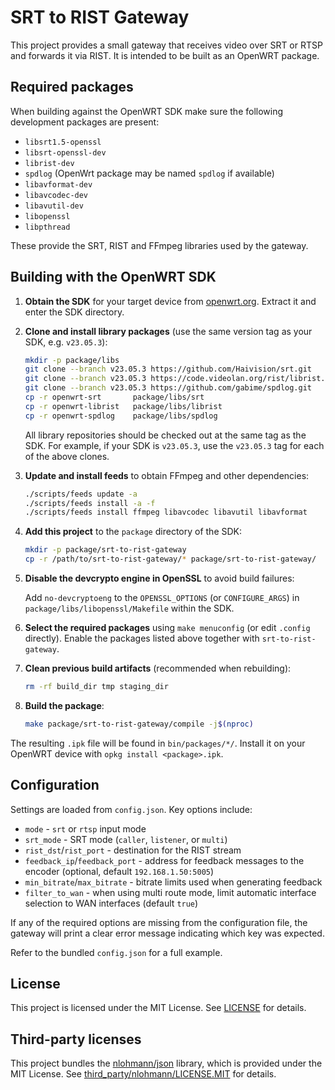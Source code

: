 # SRT to RIST Gateway

This project provides a small gateway that receives video over SRT or RTSP and forwards it via RIST. It is intended to be built as an OpenWRT package.

## Required packages

When building against the OpenWRT SDK make sure the following development packages are present:

- `libsrt1.5-openssl`
- `libsrt-openssl-dev`
- `librist-dev`
- `spdlog` (OpenWrt package may be named `spdlog` if available)
- `libavformat-dev`
- `libavcodec-dev`
- `libavutil-dev`
- `libopenssl`
- `libpthread`

These provide the SRT, RIST and FFmpeg libraries used by the gateway.

## Building with the OpenWRT SDK

1. **Obtain the SDK** for your target device from [openwrt.org](https://openwrt.org/). Extract it and enter the SDK directory.
2. **Clone and install library packages** (use the same version tag as your SDK, e.g. `v23.05.3`):

   ```sh
   mkdir -p package/libs
   git clone --branch v23.05.3 https://github.com/Haivision/srt.git      openwrt-srt
   git clone --branch v23.05.3 https://code.videolan.org/rist/librist.git openwrt-librist
   git clone --branch v23.05.3 https://github.com/gabime/spdlog.git       openwrt-spdlog
   cp -r openwrt-srt       package/libs/srt
   cp -r openwrt-librist   package/libs/librist
   cp -r openwrt-spdlog    package/libs/spdlog
   ```

   All library repositories should be checked out at the same tag as the SDK. For
   example, if your SDK is `v23.05.3`, use the `v23.05.3` tag for each of the
   above clones.

3. **Update and install feeds** to obtain FFmpeg and other dependencies:

   ```sh
   ./scripts/feeds update -a
   ./scripts/feeds install -a -f
   ./scripts/feeds install ffmpeg libavcodec libavutil libavformat
   ```

4. **Add this project** to the `package` directory of the SDK:

   ```sh
   mkdir -p package/srt-to-rist-gateway
   cp -r /path/to/srt-to-rist-gateway/* package/srt-to-rist-gateway/
   ```

5. **Disable the devcrypto engine in OpenSSL** to avoid build failures:

   Add `no-devcryptoeng` to the `OPENSSL_OPTIONS` (or `CONFIGURE_ARGS`) in
   `package/libs/libopenssl/Makefile` within the SDK.

6. **Select the required packages** using `make menuconfig` (or edit `.config` directly). Enable the packages listed above together with `srt-to-rist-gateway`.
7. **Clean previous build artifacts** (recommended when rebuilding):

   ```sh
   rm -rf build_dir tmp staging_dir
   ```
8. **Build the package**:

   ```sh
   make package/srt-to-rist-gateway/compile -j$(nproc)
   ```

The resulting `.ipk` file will be found in `bin/packages/*/`. Install it on your OpenWRT device with `opkg install <package>.ipk`.

## Configuration

Settings are loaded from `config.json`. Key options include:

- `mode` - `srt` or `rtsp` input mode
- `srt_mode` - SRT mode (`caller`, `listener`, or `multi`)
- `rist_dst`/`rist_port` - destination for the RIST stream
- `feedback_ip`/`feedback_port` - address for feedback messages to the encoder
  (optional, default `192.168.1.50:5005`)
- `min_bitrate`/`max_bitrate` - bitrate limits used when generating feedback
- `filter_to_wan` - when using multi route mode, limit automatic interface
  selection to WAN interfaces (default `true`)

If any of the required options are missing from the configuration file, the
gateway will print a clear error message indicating which key was expected.

Refer to the bundled `config.json` for a full example.


## License

This project is licensed under the MIT License. See [LICENSE](LICENSE) for details.

## Third-party licenses

This project bundles the [nlohmann/json](https://github.com/nlohmann/json)
library, which is provided under the MIT License. See
[third_party/nlohmann/LICENSE.MIT](third_party/nlohmann/LICENSE.MIT) for details.
